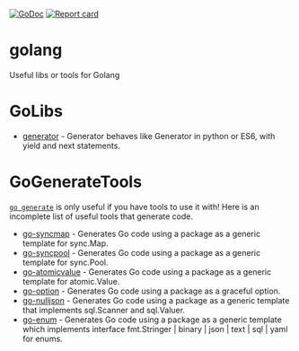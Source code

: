 [![GoDoc](https://godoc.org/github.com/searKing/golang?status.svg)](https://godoc.org/github.com/searKing/golang)
[![Report card](https://goreportcard.com/badge/github.com/searKing/golang)](https://goreportcard.com/report/github.com/searKing/golang) 
# golang
Useful libs or tools for Golang

# GoLibs

* [generator](https://godoc.org/github.com/searKing/golang) - Generator behaves like Generator in python or ES6, with yield and next statements.

# GoGenerateTools
[`go generate`](https://blog.golang.org/generate) is only useful if you have tools to use it with! Here is an incomplete list of useful tools that generate code.

* [go-syncmap](https://godoc.org/github.com/searKing/golang/tools/cmd/go-syncmap) - Generates Go code using a package as a generic template for sync.Map.
* [go-syncpool](https://godoc.org/github.com/searKing/golang/tools/cmd/go-syncpool) - Generates Go code using a package as a generic template for sync.Pool.
* [go-atomicvalue](https://godoc.org/github.com/searKing/golang/tools/cmd/go-atomicvalue) - Generates Go code using a package as a generic template for atomic.Value.
* [go-option](https://godoc.org/github.com/searKing/golang/tools/cmd/go-option) - Generates Go code using a package as a graceful option.
* [go-nulljson](https://godoc.org/github.com/searKing/golang/tools/cmd/go-nulljson) - Generates Go code using a package as a generic template that implements sql.Scanner and sql.Valuer.
* [go-enum](https://godoc.org/github.com/searKing/golang/tools/cmd/go-enum) - Generates Go code using a package as a generic template which implements interface fmt.Stringer | binary | json | text | sql | yaml for enums.